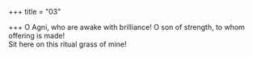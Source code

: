+++
title = "03"

+++
O Agni, who are awake with brilliance! O son of strength, to whom  offering is made!  
Sit here on this ritual grass of mine!  